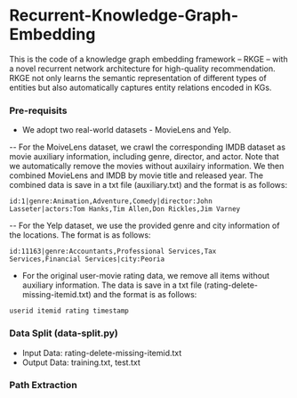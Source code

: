 # Recurrent-Knowledge-Graph-Embedding
This is the code of a knowledge graph embedding framework – RKGE – with a novel recurrent network architecture for high-quality recommendation. RKGE not only learns the semantic representation of different types of entities but also automatically captures entity relations encoded in KGs.

### Pre-requisits

- We adopt two real-world datasets - MovieLens and Yelp. 

-- For the MoiveLens dataset, we crawl the corresponding IMDB dataset as movie auxiliary information, including genre, director, and actor. Note that we automatically remove the movies without auxilairy information. We then combined MovieLens and IMDB by movie title and released year. The combined data is save in a txt file (auxiliary.txt) and the format is as follows:

```
id:1|genre:Animation,Adventure,Comedy|director:John Lasseter|actors:Tom Hanks,Tim Allen,Don Rickles,Jim Varney
```

-- For the Yelp dataset, we use the provided genre and city information of the locations. The format is as follows:

```
id:11163|genre:Accountants,Professional Services,Tax Services,Financial Services|city:Peoria
```

- For the original user-movie rating data, we remove all items without auxiliary information. The data is save in a txt file (rating-delete-missing-itemid.txt) and the format is as follows:

```
userid itemid rating timestamp
```


### Data Split (data-split.py)

- Input Data: rating-delete-missing-itemid.txt
- Output Data: training.txt, test.txt

### Path Extraction
